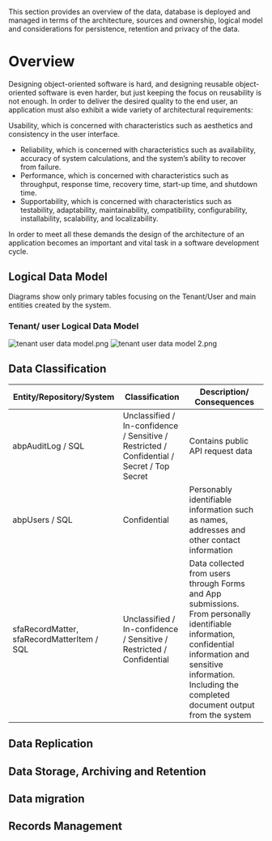 This section provides an overview of the data, database is deployed and managed in terms of the architecture, sources and ownership, logical model and considerations for persistence, retention and privacy of the data.  

# Overview
Designing object-oriented software is hard, and designing reusable object-oriented software is even harder, but just keeping the focus on reusability is not enough. In order to deliver the desired quality to the end user, an application must also exhibit a wide variety of architectural requirements:

Usability, which is concerned with characteristics such as aesthetics and
consistency in the user interface.
- Reliability, which is concerned with characteristics such as availability, accuracy
of system calculations, and the system’s ability to recover from failure.
- Performance, which is concerned with characteristics such as throughput, response
time, recovery time, start-up time, and shutdown time.
- Supportability, which is concerned with characteristics such as testability,
adaptability, maintainability, compatibility, configurability, installability,
scalability, and localizability.

In order to meet all these demands the design of the architecture of an application becomes an important and vital task in a software development cycle. 

## Logical Data Model
Diagrams show only primary tables focusing on the Tenant/User and main entities created by the system.

### Tenant/ user Logical Data Model
![tenant user data model.png](/.attachments/tenant%20user%20data%20model-b92db35d-8a68-4751-9220-10fc27e77246.png)
![tenant user data model 2.png](/.attachments/tenant%20user%20data%20model%202-de68cd4b-ac78-49fb-87e0-892d5cf6a993.png)

## Data Classification
|Entity/Repository/System |Classification| Description/ Consequences|
|---|---|---|
|abpAuditLog / SQL | Unclassified / In-confidence / Sensitive / Restricted / Confidential / Secret / Top Secret |Contains public API request data|
|abpUsers / SQL |Confidential|	Personably identifiable information such as names, addresses and other contact information |
|sfaRecordMatter, sfaRecordMatterItem / SQL| Unclassified / In-confidence / Sensitive / Restricted / Confidential| Data collected from users through Forms and App submissions. From personally identifiable information, confidential information and sensitive information. Including the completed document output from the system|

## Data Replication

## Data Storage, Archiving and Retention

## Data migration

## Records Management





